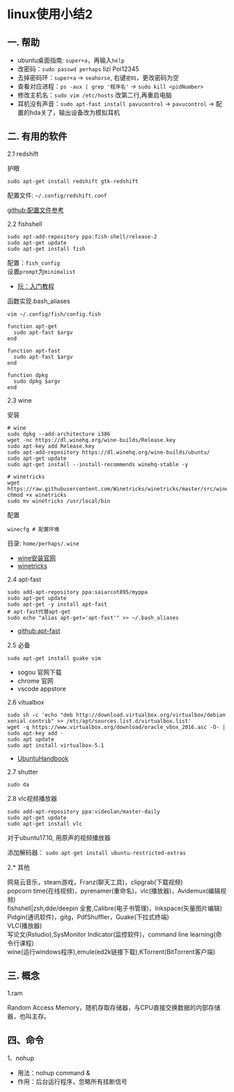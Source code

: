 <!-- 2017/8/11  -->

# linux使用小结2

## 一. 帮助

- ubuntu桌面指南: `super+a`，再输入`help`
- 改密码：`sudo passwd perhaps` lizi Poi12345
- 去掉密码环：`super+a` -> `seahorse`, 右键`密码`，更改密码为空
- 查看对应进程：`ps -aux | grep '程序名'` -> `sudo kill <pidNumber>`
- 修改主机名：`sudo vim /etc/hosts` 改第二行,再重启电脑
- 耳机没有声音：`sudo apt-fast install pavucontrol` -> `pavucontrol` -> 配置的hda关了，输出设备改为模拟耳机

## 二. 有用的软件

2.1 redshift

护眼

`sudo apt-get install redshift gtk-redshift`

配置文件: `~/.config/redshift.conf`

[github:配置文件参考](https://github.com/Arondight/profile/blob/master/redshift/redshift.conf)

2.2 fishshell

```shell
sudo apt-add-repository ppa:fish-shell/release-2
sudo apt-get update
sudo apt-get install fish
```

配置：`fish_config`</br>
设置`prompt`为`minimalist`

- [阮：入门教程](http://www.ruanyifeng.com/blog/2017/05/fish_shell.html)

函数实现.bash_aliases

`vim ~/.config/fish/config.fish`

```shell
function apt-get
  sudo apt-fast $argv
end

function apt-fast
  sudo apt-fast $argv
end

function dpkg
  sudo dpkg $argv
end
```

2.3 wine

安装

```shell
# wine
sudo dpkg --add-architecture i386
wget -nc https://dl.winehq.org/wine-builds/Release.key
sudo apt-key add Release.key
sudo apt-add-repository https://dl.winehq.org/wine-builds/ubuntu/
sudo apt-get update
sudo apt-get install --install-recommends winehq-stable -y
```

```shell
# winetricks
wget https://raw.githubusercontent.com/Winetricks/winetricks/master/src/winetricks
chmod +x winetricks
sudo mv winetricks /usr/local/bin
```

配置

```shell
winecfg # 配置环境
```

目录: `home/perhaps/.wine`

- [wine安装官网](https://wiki.winehq.org/Ubuntu)
- [winetricks](https://github.com/Winetricks/winetricks)

2.4 apt-fast

```shell
sudo add-apt-repository ppa:saiarcot895/myppa
sudo apt-get update
sudo apt-get -y install apt-fast
# apt-fast代替apt-get
sudo echo "alias apt-get='apt-fast'" >> ~/.bash_aliases
```

- [github:apt-fast](https://github.com/ilikenwf/apt-fast/blob/master/README.md)

2.5 必备

`sudo apt-get install guake vim`

- sogou 官网下载
- chrome 官网
- vscode appstore

2.6 vitualbox

```shell
sudo sh -c 'echo "deb http://download.virtualbox.org/virtualbox/debian xenial contrib" >> /etc/apt/sources.list.d/virtualbox.list'
wget -q https://www.virtualbox.org/download/oracle_vbox_2016.asc -O- | sudo apt-key add -
sudo apt update
sudo apt install virtualbox-5.1
```

- [UbuntuHandbook](http://ubuntuhandbook.org/index.php/2016/07/virtualbox-5-1-released/)

2.7 shutter

```shell
sudo da
```

2.8 vlc视频播放器

```shell
sudo add-apt-repository ppa:videolan/master-daily
sudo apt-get update
sudo apt-get install vlc
```

对于ubuntu17.10, 用原声的视频播放器

添加解码器： `sudo apt-get install ubuntu-restricted-extras`

2.* 其他

网易云音乐，steam游戏，Franz(聊天工具)，clipgrab(下载视频)</br>
popcorn time(在线视频)，pyrenamer(重命名)，vlc(播放器)，Avidemux(编辑视频)</br>
fishshell|zsh,dde/deepin 全套,Calibre(电子书管理)，Inkspace(矢量图片编辑)</br>
Pidgin(通讯软件)，gitg，PdfShuffler，Guake(下拉式终端)</br>
VLC(播放器)</br>
写论文(Rstudio),SysMonitor Indicator(监控软件)，command line learning(命令行课程)</br>
wine(运行windows程序),emule(ed2k链接下载),KTorrent(BitTorrent客户端)

## 三. 概念

1.ram

Random Access Memory，随机存取存储器，与CPU直接交换数据的内部存储器，也叫主存。

## 四、命令

1、nohup

- 用法：nohup command &
- 作用：后台运行程序，忽略所有挂断信号
